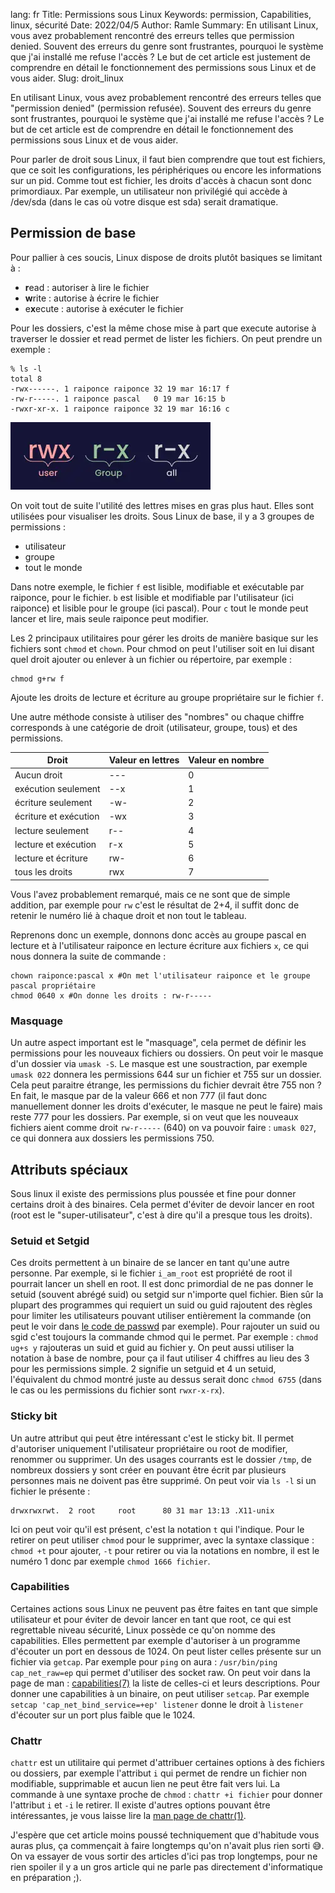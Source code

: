 lang: fr
Title: Permissions sous Linux
Keywords: permission, Capabilities, linux, sécurité
Date: 2022/04/5
Author: Ramle
Summary: En utilisant Linux, vous avez probablement rencontré des erreurs telles que permission denied. Souvent des erreurs du genre sont frustrantes, pourquoi le système que j'ai installé me refuse l'accès ? Le but de cet article est justement de comprendre en détail le fonctionnement des permissions sous Linux et de vous aider.
Slug: droit_linux

En utilisant Linux, vous avez probablement rencontré des erreurs telles que "permission denied" (permission refusée). Souvent des erreurs du genre sont frustrantes, pourquoi le système que j'ai installé me refuse l'accès ? Le but de cet article est de comprendre en détail le fonctionnement des permissions sous Linux et de vous aider.

Pour parler de droit sous Linux, il faut bien comprendre que tout est fichiers, que ce soit les configurations, les périphériques ou encore les informations sur un pid. Comme tout est fichier, les droits d'accès à chacun sont donc primordiaux. Par exemple, un utilisateur non privilégié qui accède à /dev/sda (dans le cas où votre disque est sda) serait dramatique.

## Permission de base
Pour pallier à ces soucis, Linux dispose de droits plutôt basiques se limitant à :

- **r**ead : autoriser à lire le fichier
- **w**rite : autorise à écrire le fichier
- e**x**ecute : autorise à exécuter le fichier

Pour les dossiers, c'est la même chose mise à part que execute autorise à traverser le dossier et read permet de lister les fichiers.
On peut prendre un exemple :

```
% ls -l
total 8
-rwx------. 1 raiponce raiponce 32 19 mar 16:17 f
-rw-r-----. 1 raiponce pascal   0 19 mar 16:15 b
-rwxr-xr-x. 1 raiponce raiponce 32 19 mar 16:16 c
```
![Notation droit linux](/static/img/droit_linux/perm_notation.webp)

On voit tout de suite l'utilité des lettres mises en gras plus haut. Elles sont utilisées pour visualiser les droits. Sous Linux de base, il y a 3 groupes de permissions :

- utilisateur
- groupe
- tout le monde

Dans notre exemple, le fichier `f` est lisible, modifiable et exécutable par raiponce, pour le fichier. `b` est lisible et modifiable par l'utilisateur (ici raiponce) et lisible pour le groupe (ici pascal). Pour `c` tout le monde peut lancer et lire, mais seule raiponce peut modifier.

Les 2 principaux utilitaires pour gérer les droits de manière basique sur les fichiers sont `chmod` et `chown`. Pour chmod on peut l'utiliser soit en lui disant quel droit ajouter ou enlever à un fichier ou répertoire, par exemple :

```
chmod g+rw f
```
Ajoute les droits de lecture et écriture au groupe propriétaire sur le fichier `f`.

Une autre méthode consiste à utiliser des "nombres" ou chaque chiffre corresponds à une catégorie de droit (utilisateur, groupe, tous) et des permissions.

| Droit                 | Valeur en lettres | Valeur en nombre |
|-----------------------|-------------------|------------------|
| Aucun droit           | ---               | 0                |
| exécution seulement   | --x               | 1                |
| écriture seulement    | -w-               | 2                |
| écriture et exécution | -wx               | 3                |
| lecture seulement     | r--               | 4                |
| lecture et exécution  | r-x               | 5                |
| lecture et écriture   | rw-               | 6                |
| tous les droits       | rwx               | 7                |

Vous l'avez probablement remarqué, mais ce ne sont que de simple addition, par exemple pour `rw` c'est le résultat de 2+4, il suffit donc de retenir le numéro lié à chaque droit et non tout le tableau.

Reprenons donc un exemple, donnons donc accès au groupe pascal en lecture et à l'utilisateur raiponce en lecture écriture aux fichiers `x`, ce qui nous donnera la suite de commande :
```
chown raiponce:pascal x #On met l'utilisateur raiponce et le groupe pascal propriétaire
chmod 0640 x #On donne les droits : rw-r-----

```

### Masquage
Un autre aspect important est le  "masquage", cela permet de définir les permissions pour les nouveaux fichiers ou dossiers. On peut voir le masque d'un dossier via `umask -S`. Le masque est une soustraction, par exemple `umask 022` donnera les permissions 644 sur un fichier et 755 sur un dossier. Cela peut paraitre étrange, les permissions du fichier devrait être 755 non ? En fait, le masque par de la valeur 666 et non 777 (il faut donc manuellement donner les droits d'exécuter, le masque ne peut le faire) mais reste 777 pour les dossiers. Par exemple, si on veut que les nouveaux fichiers aient comme droit `rw-r-----` (640) on va pouvoir faire : `umask 027`, ce qui donnera aux dossiers les permissions 750.

## Attributs spéciaux
Sous linux il existe des permissions plus poussée et fine pour donner certains droit à des binaires. Cela permet d'éviter de devoir lancer en root (root est le "super-utilisateur", c'est à dire qu'il a presque tous les droits).

### Setuid et Setgid
Ces droits permettent à un binaire de se lancer en tant qu'une autre personne. Par exemple, si le fichier `i_am_root` est propriété de root il pourrait lancer un shell en root. Il est donc primordial de ne pas donner le setuid (souvent abrégé suid) ou setgid sur n'importe quel fichier. Bien sûr la plupart des programmes qui requiert un suid ou guid rajoutent des règles pour limiter les utilisateurs pouvant utiliser entièrement la commande (on peut le voir dans [le code de passwd](https://github.com/shadow-maint/shadow/blob/master/src/passwd.c) par exemple).
Pour rajouter un suid ou sgid c'est toujours la commande chmod qui le permet. Par exemple : `chmod ug+s y` rajouteras un suid et guid au fichier y. On peut aussi utiliser la notation à base de nombre, pour ça il faut utiliser 4 chiffres au lieu des 3 pour les permissions simple. 2 signifie un setguid et 4 un setuid, l'équivalent du chmod montré juste au dessus serait donc `chmod 6755` (dans le cas ou les permissions du fichier sont `rwxr-x-rx`).

### Sticky bit
Un autre attribut qui peut être intéressant c'est le sticky bit. Il permet d'autoriser uniquement l'utilisateur propriétaire ou root de modifier, renommer ou supprimer. Un des usages courrants est le dossier `/tmp`, de nombreux dossiers y sont créer en pouvant être écrit par plusieurs personnes mais ne doivent pas être supprimé. On peut voir via `ls -l` si un fichier le présente :

```
drwxrwxrwt.  2 root     root      80 31 mar 13:13 .X11-unix
```

Ici on peut voir qu'il est présent, c'est la notation `t` qui l'indique. Pour le retirer on peut  utiliser `chmod` pour le supprimer, avec la syntaxe classique : `chmod +t` pour ajouter, `-t` pour retirer ou via la notations en nombre, il est le numéro 1 donc par exemple `chmod 1666 fichier`.

### Capabilities
Certaines actions sous Linux ne peuvent pas être faites en tant que simple utilisateur et pour éviter de devoir lancer en tant que root, ce qui est regrettable niveau sécurité, Linux possède ce qu'on nomme des capabilities. Elles permettent par exemple d'autoriser à un programme d'écouter un port en dessous de 1024. On peut lister celles présente sur un fichier via `getcap`. Par exemple pour `ping` on aura : `/usr/bin/ping cap_net_raw=ep` qui permet d'utiliser des socket raw. On peut voir dans la page de man : [capabilities(7)](https://man.archlinux.org/man/capabilities.7) la liste de celles-ci et leurs descriptions. Pour donner une capabilities à un binaire, on peut utiliser `setcap`. Par exemple `setcap 'cap_net_bind_service=+ep' listener` donne le droit à `listener` d'écouter sur un port plus faible que le 1024.

### Chattr
`chattr` est un utilitaire qui permet d'attribuer certaines options à des fichiers ou dossiers, par exemple l'attribut `i` qui permet de rendre un fichier non modifiable, supprimable et aucun lien ne peut être fait vers lui. La commande à une syntaxe proche de `chmod` : `chattr +i fichier` pour donner l'attribut `i` et `-i` le retirer. Il existe d'autres options pouvant être intéressantes, je vous laisse lire la [man page de chattr(1)](https://man.archlinux.org/man/chattr.1.fr).

J'espère que cet article moins poussé techniquement que d'habitude vous auras plus, ça commençait à faire longtemps qu'on n'avait plus rien sorti 😅. On va essayer de vous sortir des articles d'ici pas trop longtemps, pour ne rien spoiler il y a un gros article qui ne parle pas directement d'informatique en préparation ;).
